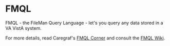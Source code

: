 FMQL
====
FMQL - the FileMan Query Language - let's you query any data stored in a VA VistA system. 

For more details, read Caregraf's <a href="http://vista.caregraf.info/fmql">FMQL Corner</a> and consult the 
<a href="https://github.com/caregraf/FMQL/wiki">FMQL Wiki</a>.
